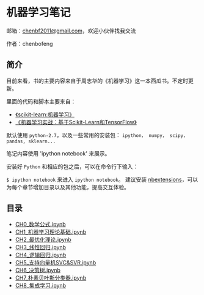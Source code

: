 # 机器学习笔记

邮箱：chenbf2011@gmail.com，欢迎小伙伴找我交流

作者：chenbofeng


## 简介

目前来看，书的主要内容来自于周志华的《机器学习》这一本西瓜书。不定时更新。

里面的代码和脚本主要来自：

* [《scikit-learn:机器学习》](http://www.hzcourse.com/web/refbook/detail/7641/226)
* [《机器学习实战：基于Scikit-Learn和TensorFlow》](https://github.com/ageron/handson-ml)

默认使用 `python-2.7`，以及一些常用的安装包： `ipython， numpy， scipy，pandas, sklearn...`

笔记内容使用 'ipython notebook' 来展示。

安装好 `Python` 和相应的包之后，可以在命令行下输入：

`$ ipython notebook`
来进入 `ipython notebook`。
建议安装 [nbextensions](https://jupyter-contrib-nbextensions.readthedocs.io/en/latest/install.html#enabling-disabling-extensions)，可以为每个章节增加目录以及其他功能，提高交互体验。

## 目录
* [CH0_数学公式.ipynb](https://github.com/BofengChen/ml_notes/blob/master/CH0_%E6%95%B0%E5%AD%A6%E5%85%AC%E5%BC%8F.ipynb)
* [CH1_机器学习理论基础.ipynb](https://github.com/BofengChen/ml_notes/blob/master/CH1_%E6%9C%BA%E5%99%A8%E5%AD%A6%E4%B9%A0%E7%90%86%E8%AE%BA%E5%9F%BA%E7%A1%80.ipynb)
* [CH2_最优化理论.ipynb](https://github.com/BofengChen/ml_notes/blob/master/CH2_%E6%9C%80%E4%BC%98%E5%8C%96%E7%90%86%E8%AE%BA.ipynb)
* [CH3_线性回归.ipynb](https://github.com/BofengChen/ml_notes/blob/master/CH3_%E7%BA%BF%E6%80%A7%E5%9B%9E%E5%BD%92.ipynb)
* [CH4_逻辑回归.ipynb](https://github.com/BofengChen/ml_notes/blob/master/CH4_%E9%80%BB%E8%BE%91%E5%9B%9E%E5%BD%92.ipynb)
* [CH5_支持向量机SVC&SVR.ipynb](https://github.com/BofengChen/ml_notes/blob/master/CH5_%E6%94%AF%E6%8C%81%E5%90%91%E9%87%8F%E6%9C%BASVC%26SVR.ipynb)
* [CH6_决策树.ipynb](https://github.com/BofengChen/ml_notes/blob/master/CH6_%E5%86%B3%E7%AD%96%E6%A0%91.ipynb)
* [CH7_朴素贝叶斯分类器.ipynb](https://github.com/BofengChen/ml_notes/blob/master/CH7_%E6%9C%B4%E7%B4%A0%E8%B4%9D%E5%8F%B6%E6%96%AF%E5%88%86%E7%B1%BB%E5%99%A8.ipynb)
* [CH8_集成学习.ipynb](https://github.com/BofengChen/ml_notes/blob/master/CH8_%E9%9B%86%E6%88%90%E5%AD%A6%E4%B9%A0.ipynb)
